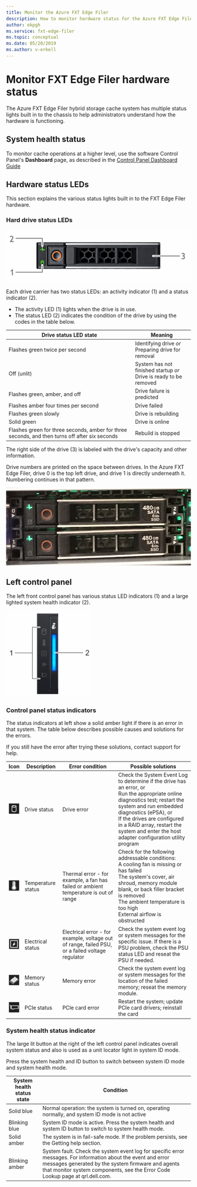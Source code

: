 ```yaml
---
title: Monitor the Azure FXT Edge Filer 
description: How to monitor hardware status for the Azure FXT Edge Filer hybrid storage cache
author: ekpgh
ms.service: fxt-edge-filer
ms.topic: conceptual
ms.date: 05/20/2019
ms.author: v-erkell
---
```


# Monitor FXT Edge Filer hardware status

The Azure FXT Edge Filer hybrid storage cache system has multiple status lights built in to the chassis to help administrators understand how the hardware is functioning.

## System health status

To monitor cache operations at a higher level, use the software Control Panel's **Dashboard** page, as described in the [Control Panel Dashboard Guide](https://azure.github.io/Avere/legacy/dashboard/4_7/html/ops_dashboard_index.html) <!-- xxx replace with ms docs link when available xxx -->

## Hardware status LEDs

This section explains the various status lights built in to the FXT Edge Filer hardware.

### Hard drive status LEDs

![picture of hard drive front, horizontal, with callout labels 2 (top left corner), 1 (lower left corner), and 3 (right side)](media/fxt-drive-callouts.png)

Each drive carrier has two status LEDs: an activity indicator (1) and a status indicator (2). 

* The activity LED (1) lights when the drive is in use.  
* The status LED (2) indicates the condition of the drive by using the codes in the table below.

| Drive status LED state              | Meaning  |
|-------------------------------------|----------------------------------------------------------|
| Flashes green twice per second      | Identifying drive *or* <br> Preparing drive for removal  |
| Off (unlit)                         | System has not finished startup *or* <br>Drive is ready to be removed |
| Flashes green, amber, and off       | Drive failure is predicted   |
| Flashes amber four times per second | Drive failed   |
| Flashes green slowly                | Drive is rebuilding |
| Solid green                         | Drive is online |
| Flashes green for three seconds, amber for three seconds, and then turns off after six seconds | Rebuild is stopped | 

The right side of the drive (3) is labeled with the drive's capacity and other information.

Drive numbers are printed on the space between drives. In the Azure FXT Edge Filer, drive 0 is the top left drive, and drive 1 is directly underneath it. Numbering continues in that pattern. 

![photo of one hard drive bay in the FXT chassis, showing drive numbers and capacity labels](media/fxt-drives-photo.png)

## Left control panel

The left front control panel has various status LED indicators (1) and a large lighted system health indicator (2). 

![left status panel, with 1 labeling status indicators on the left, and 2 labeling the large system health indicator light on the right](media/fxt-control-panel-left.jpg)

### Control panel status indicators 

The status indicators at left show a solid amber light if there is an error in that system. The table below describes possible causes and solutions for the errors. 

If you still have the error after trying these solutions, contact support for help. 

| Icon | Description | Error condition | Possible solutions |
|----------------|---------------|--------------------|----------------------|
| ![drive icon](media/fxt-hd-icon.jpg) | Drive status | Drive error | Check the System Event Log to determine if the drive has an error, or <br>Run the appropriate online diagnostics test; restart the system and run embedded diagnostics (ePSA), or <br>If the drives are configured in a RAID array, restart the system and enter the host adapter configuration utility program |
|![temperature icon](media/fxt-temp-icon.jpg) | Temperature status | Thermal error - for example, a fan has failed or ambient temperature is out of range | Check for the following addressable conditions: <br>A cooling fan is missing or has failed <br>The system's cover, air shroud, memory module blank, or back filler bracket is removed <br>The ambient temperature is too high <br>External airflow is obstructed |
|![electricity icon](media/fxt-electric-icon.jpg) | Electrical status | Electrical error - for example, voltage out of range, failed PSU, or a failed voltage regulator |  Check the system event log or system messages for the specific issue. If there is a PSU problem, check the PSU status LED and reseat the PSU if needed. | 
|![memory icon](media/fxt-memory-icon.jpg) | Memory status | Memory error | Check the system event log or system messages for the location of the failed memory; reseat the memory module. |
|![PCIe icon](media/fxt-pcie-icon.jpg) | PCIe status | PCIe card error | Restart the system; update PCIe card drivers; reinstall the card |


### System health status indicator

The large lit button at the right of the left control panel indicates overall system status and also is used as a unit locator light in system ID mode.

Press the system health and ID button to switch between system ID mode and system health mode.

|System health status state | Condition |
|-------------------------------------------|-----------------------------------------------|
| Solid blue | Normal operation: the system is turned on, operating normally, and system ID mode is not active | Press the system health and ID button to switch to system ID mode. |
| Blinking blue | System ID mode is active. Press the system health and system ID button to switch to system health mode. |
| Solid amber | The system is in fail-safe mode. If the problem persists, see the Getting help section. |
| Blinking amber | System fault. Check the system event log for specific error messages. For information about the event and error messages generated by the system firmware and agents that monitor system components, see the Error Code Lookup page at qrl.dell.com. |


